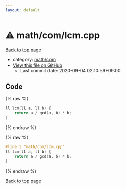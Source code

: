 ```yaml
---
layout: default
---
```


<!-- mathjax config similar to math.stackexchange -->
<script type="text/javascript" async
  src="https://cdnjs.cloudflare.com/ajax/libs/mathjax/2.7.5/MathJax.js?config=TeX-MML-AM_CHTML">
</script>
<script type="text/x-mathjax-config">
  MathJax.Hub.Config({
    TeX: { equationNumbers: { autoNumber: "AMS" }},
    tex2jax: {
      inlineMath: [ ['$','$'] ],
      processEscapes: true
    },
    "HTML-CSS": { matchFontHeight: false },
    displayAlign: "left",
    displayIndent: "2em"
  });
</script>

<script type="text/javascript" src="https://cdnjs.cloudflare.com/ajax/libs/jquery/3.4.1/jquery.min.js"></script>
<script src="https://cdn.jsdelivr.net/npm/jquery-balloon-js@1.1.2/jquery.balloon.min.js" integrity="sha256-ZEYs9VrgAeNuPvs15E39OsyOJaIkXEEt10fzxJ20+2I=" crossorigin="anonymous"></script>
<script type="text/javascript" src="../../../assets/js/copy-button.js"></script>
<link rel="stylesheet" href="../../../assets/css/copy-button.css" />


# :warning: math/com/lcm.cpp

<a href="../../../index.html">Back to top page</a>

* category: <a href="../../../index.html#4893ec184ea00eb4228bfff1fec57eae">math/com</a>
* <a href="{{ site.github.repository_url }}/blob/master/math/com/lcm.cpp">View this file on GitHub</a>
    - Last commit date: 2020-09-04 02:10:59+09:00




## Code

<a id="unbundled"></a>
{% raw %}
```cpp
ll lcm(ll a, ll b) {
	return a / gcd(a, b) * b;
}
```
{% endraw %}

<a id="bundled"></a>
{% raw %}
```cpp
#line 1 "math/com/lcm.cpp"
ll lcm(ll a, ll b) {
	return a / gcd(a, b) * b;
}

```
{% endraw %}

<a href="../../../index.html">Back to top page</a>

